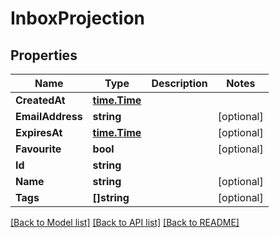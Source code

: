 # InboxProjection

## Properties

Name | Type | Description | Notes
------------ | ------------- | ------------- | -------------
**CreatedAt** | [**time.Time**](time.Time.md) |  | 
**EmailAddress** | **string** |  | [optional] 
**ExpiresAt** | [**time.Time**](time.Time.md) |  | [optional] 
**Favourite** | **bool** |  | [optional] 
**Id** | **string** |  | 
**Name** | **string** |  | [optional] 
**Tags** | **[]string** |  | [optional] 

[[Back to Model list]](../README.md#documentation-for-models) [[Back to API list]](../README.md#documentation-for-api-endpoints) [[Back to README]](../README.md)


